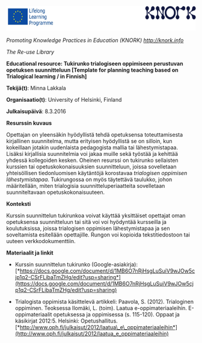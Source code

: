 <img src="img032/media/image01.png" width="624" height="65" />

*Promoting Knowledge Practices in Education (KNORK) http://knork.info*

*The Re-use Library*

**Educational resource: Tukirunko trialogiseen oppimiseen perustuvan opetuksen suunnitteluun \[Template for planning teaching based on Trialogical learning / in Finnish\]**

**Tekijä(t)**: Minna Lakkala

**Organisaatio(t)**: University of Helsinki, Finland

**Julkaisupäivä**: 8.3.2016

**Resurssin kuvaus**

Opettajan on yleensäkin hyödyllistä tehdä opetuksensa toteuttamisesta kirjallinen suunnitelma, mutta erityisen hyödyllistä se on silloin, kun kokeillaan jotakin uudenlaista pedagogista mallia tai lähestymistapaa. Lisäksi kirjallisia suunnitelmia voi jakaa muille sekä työstää ja kehittää yhdessä kollegoiden kesken. Oheinen resurssi on tukirunko sellaisten kurssien tai opetuskokonaisuuksien suunnitteluun, joissa sovelletaan yhteisöllisen tiedonluomisen käytäntöjä korostavaa *trialogisen oppimisen lähestymistapaa*. Tukirungossa on myös täytettävä taulukko, johon määritellään, miten trialogisia suunnitteluperiaatteita sovelletaan suunniteltavaan opetuskokonaisuuteen.

**Konteksti**

Kurssin suunnittelun tukirunkoa voivat käyttää yksittäiset opettajat oman opetuksensa suunnitteluun tai sitä voi voi hyödyntää kursseilla ja koulutuksissa, joissa trialogisen oppimisen lähestymistapaa ja sen soveltamista esitellään opettajille. Rungon voi kopioida tekstitiedostoon tai uuteen verkkodokumenttiin.

**Materiaalit ja linkit**

-   Kurssin suunnittelun tukirunko (Google-asiakirja): [*https://docs.google.com/document/d/1MB6O7nRjHsgLuSuiV9wJOw5cjp1q2-CSrFLibaTmZHg/edit?usp=sharing*](https://docs.google.com/document/d/1MB6O7nRjHsgLuSuiV9wJOw5cjp1q2-CSrFLibaTmZHg/edit?usp=sharing)

-   Trialogista oppimista käsittelevä artikkeli: Paavola, S. (2012). Trialoginen oppiminen. Teoksessa Ilomäki, L. (toim). Laatua e-oppimateriaaleihin. E-oppimateriaalit opetuksessa ja oppimisessa (s. 115-120). Oppaat ja käsikirjat 2012:5. Helsinki: Opetushallitus. [*http://www.oph.fi/julkaisut/2012/laatua\_e\_oppimateriaaleihin*](http://www.oph.fi/julkaisut/2012/laatua_e_oppimateriaaleihin)


